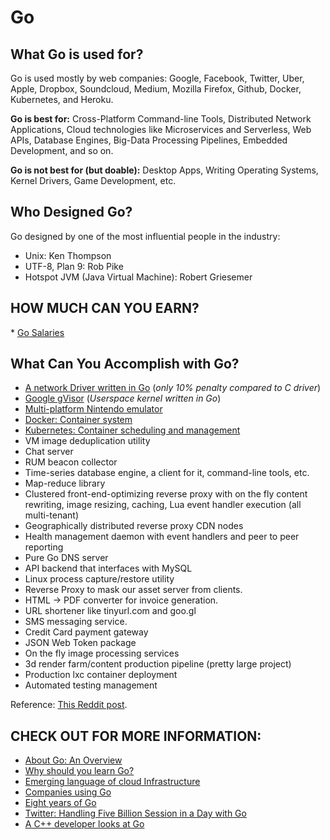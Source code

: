 # Go
## What Go is used for?

Go is used mostly by web companies: Google, Facebook, Twitter, Uber, Apple, Dropbox, Soundcloud, Medium, Mozilla Firefox, Github, Docker, Kubernetes, and Heroku.

**Go is best for:** Cross-Platform Command-line Tools, Distributed Network Applications, Cloud technologies like Microservices and Serverless, Web APIs, Database Engines, Big-Data Processing Pipelines, Embedded Development, and so on.

**Go is not best for (but doable):** Desktop Apps, Writing Operating Systems, Kernel Drivers, Game Development, etc.

## Who Designed Go?

Go designed by one of the most influential people in the industry:

* Unix: Ken Thompson
* UTF-8, Plan 9: Rob Pike
* Hotspot JVM (Java Virtual Machine): Robert Griesemer

## HOW MUCH CAN YOU EARN?

* [Go Salaries](https://www.payscale.com/research/US/Skill=Go_(Golang)_Programming_Language/Salary)


## What Can You Accomplish with Go?

* [A network Driver written in Go](https://www.net.in.tum.de/fileadmin/bibtex/publications/theses/2018-ixy-go.pdf) (_only 10% penalty compared to C driver_)
* [Google gVisor](https://cloud.google.com/blog/products/gcp/open-sourcing-gvisor-a-sandboxed-container-runtime) (_Userspace kernel written in Go_)
* [Multi-platform Nintendo emulator](https://humpheh.github.io/goboy/)
* [Docker: Container system](https://github.com/moby/moby)
* [Kubernetes: Container scheduling and management](https://github.com/kubernetes/kubernetes)
* VM image deduplication utility
* Chat server
* RUM beacon collector
* Time-series database engine, a client for it, command-line tools, etc.
* Map-reduce library
* Clustered front-end-optimizing reverse proxy with on the fly content rewriting, image resizing, caching, Lua event handler execution (all multi-tenant)
* Geographically distributed reverse proxy CDN nodes
* Health management daemon with event handlers and peer to peer reporting
* Pure Go DNS server
* API backend that interfaces with MySQL
* Linux process capture/restore utility
* Reverse Proxy to mask our asset server from clients.
* HTML -> PDF converter for invoice generation.
* URL shortener like tinyurl.com and goo.gl
* SMS messaging service.
* Credit Card payment gateway
* JSON Web Token package
* On the fly image processing services
* 3d render farm/content production pipeline (pretty large project)
* Production lxc container deployment
* Automated testing management

Reference: [This Reddit post](https://www.reddit.com/r/golang/comments/5nac2b/what_have_you_used_go_for_in_your_professional/).

## CHECK OUT FOR MORE INFORMATION:

* [About Go: An Overview](https://blog.learngoprogramming.com/about-go-language-an-overview-f0bee143597c)
* [Why should you learn Go?](https://medium.com/@kevalpatel2106/why-should-you-learn-go-f607681fad65)
* [Emerging language of cloud Infrastructure](https://redmonk.com/dberkholz/2014/03/18/go-the-emerging-language-of-cloud-infrastructure/)
* [Companies using Go](https://github.com/golang/go/wiki/GoUsers)
* [Eight years of Go](https://blog.golang.org/8years)
* [Twitter: Handling Five Billion Session in a Day with Go](https://blog.twitter.com/engineering/en_us/a/2015/handling-five-billion-sessions-a-day-in-real-time.html)
* [A C++ developer looks at Go](https://www.murrayc.com/permalink/2017/06/26/a-c-developer-looks-at-go-the-programming-language-part-1-simple-features/)
